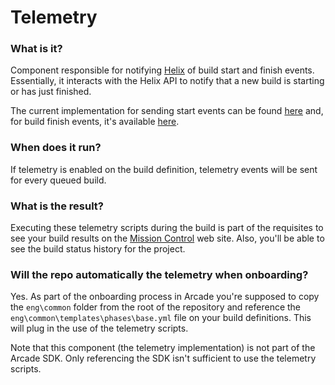 # Telemetry

### What is it?

Component responsible for notifying [Helix](https://helix.dot.net/) of build start and finish events. Essentially, it interacts with the Helix API to notify that a new build is starting or has just finished.

The current implementation for sending start events can be found [here](../../eng/common/templates/steps/telemetry-start.yml) and, for build finish events, it's available [here](../../eng/common/templates/steps/telemetry-end.yml).

### When does it run?

If telemetry is enabled on the build definition, telemetry events will be sent for every queued build.

### What is the result?

Executing these telemetry scripts during the build is part of the requisites to see your build results on the [Mission Control](https://mc.dot.net/) web site. Also, you'll be able to see the build status history for the project.


### Will the repo automatically the telemetry when onboarding?

Yes. As part of the onboarding process in Arcade you're supposed to copy the `eng\common` folder from the root of the repository and reference the `eng\common\templates\phases\base.yml` file on your build definitions. This will plug in the use of the telemetry scripts.

Note that this component (the telemetry implementation) is not part of the Arcade SDK. Only referencing the SDK isn't sufficient to use the telemetry scripts.
